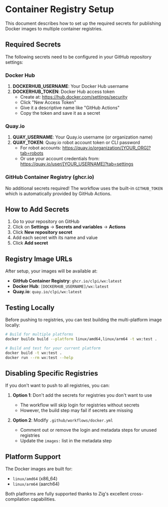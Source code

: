 # Container Registry Setup

This document describes how to set up the required secrets for publishing Docker images to multiple container registries.

## Required Secrets

The following secrets need to be configured in your GitHub repository settings:

### Docker Hub

1. **DOCKERHUB_USERNAME**: Your Docker Hub username
2. **DOCKERHUB_TOKEN**: Docker Hub access token
   - Create at: https://hub.docker.com/settings/security
   - Click "New Access Token"
   - Give it a descriptive name like "GitHub Actions"
   - Copy the token and save it as a secret

### Quay.io

1. **QUAY_USERNAME**: Your Quay.io username (or organization name)
2. **QUAY_TOKEN**: Quay.io robot account token or CLI password
   - For robot accounts: https://quay.io/organization/[YOUR_ORG]?tab=robots
   - Or use your account credentials from: https://quay.io/user/[YOUR_USERNAME]?tab=settings

### GitHub Container Registry (ghcr.io)

No additional secrets required! The workflow uses the built-in `GITHUB_TOKEN` which is automatically provided by GitHub Actions.

## How to Add Secrets

1. Go to your repository on GitHub
2. Click on **Settings** → **Secrets and variables** → **Actions**
3. Click **New repository secret**
4. Add each secret with its name and value
5. Click **Add secret**

## Registry Image URLs

After setup, your images will be available at:

- **GitHub Container Registry**: `ghcr.io/clpi/wx:latest`
- **Docker Hub**: `[DOCKERHUB_USERNAME]/wx:latest`
- **Quay.io**: `quay.io/clpi/wx:latest`

## Testing Locally

Before pushing to registries, you can test building the multi-platform image locally:

```bash
# Build for multiple platforms
docker buildx build --platform linux/amd64,linux/arm64 -t wx:test .

# Build and test for your current platform
docker build -t wx:test .
docker run --rm wx:test --help
```

## Disabling Specific Registries

If you don't want to push to all registries, you can:

1. **Option 1**: Don't add the secrets for registries you don't want to use
   - The workflow will skip login for registries without secrets
   - However, the build step may fail if secrets are missing

2. **Option 2**: Modify `.github/workflows/docker.yml`
   - Comment out or remove the login and metadata steps for unused registries
   - Update the `images:` list in the metadata step

## Platform Support

The Docker images are built for:
- `linux/amd64` (x86_64)
- `linux/arm64` (aarch64)

Both platforms are fully supported thanks to Zig's excellent cross-compilation capabilities.
